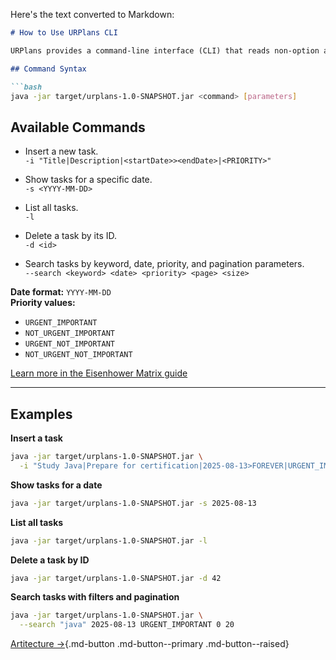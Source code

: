Here's the text converted to Markdown:

```markdown
# How to Use URPlans CLI

URPlans provides a command-line interface (CLI) that reads non-option arguments (i.e. arguments that aren’t Spring properties).  

## Command Syntax

```bash
java -jar target/urplans-1.0-SNAPSHOT.jar <command> [parameters]
```

## Available Commands

- Insert a new task.    
`-i "Title|Description|<startDate>><endDate>|<PRIORITY>"`    
- Show tasks for a specific date.   
`-s <YYYY-MM-DD>`     
- List all tasks.   
`-l`    
- Delete a task by its ID.  
`-d <id>`  
    
- Search tasks by keyword, date, priority, and pagination parameters.   
`--search <keyword> <date> <priority> <page> <size>`  

**Date format:** `YYYY-MM-DD`  
**Priority values:**  
- `URGENT_IMPORTANT`  
- `NOT_URGENT_IMPORTANT`  
- `URGENT_NOT_IMPORTANT`  
- `NOT_URGENT_NOT_IMPORTANT`

[Learn more in the Eisenhower Matrix guide](https://asana.com/resources/eisenhower-matrix)

---

## Examples

**Insert a task**  
```bash
java -jar target/urplans-1.0-SNAPSHOT.jar \
  -i "Study Java|Prepare for certification|2025-08-13>FOREVER|URGENT_IMPORTANT"
```

**Show tasks for a date**  
```bash
java -jar target/urplans-1.0-SNAPSHOT.jar -s 2025-08-13
```

**List all tasks**  
```bash
java -jar target/urplans-1.0-SNAPSHOT.jar -l
```

**Delete a task by ID**  
```bash
java -jar target/urplans-1.0-SNAPSHOT.jar -d 42
```

**Search tasks with filters and pagination**  
```bash
java -jar target/urplans-1.0-SNAPSHOT.jar \
  --search "java" 2025-08-13 URGENT_IMPORTANT 0 20
```

[Artitecture →](./architecture.md){.md-button .md-button--primary .md-button--raised}
